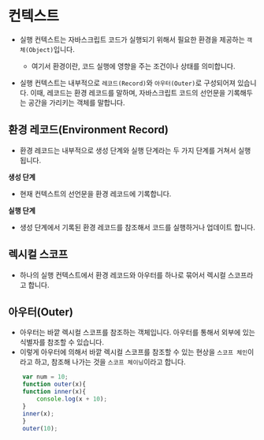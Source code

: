 # 컨텍스트
- 실행 컨텍스트는 자바스크립트 코드가 실행되기 위해서 필요한 환경을 제공하는 `객체(Object)`입니다.
    - 여기서 환경이란, 코드 실행에 영향을 주는 조건이나 상태를 의미합니다.

- 실행 컨텍스트는 내부적으로 `레코드(Record)`와 `아우터(Outer)`로 구성되어져 있습니다. 이때, 레코드는 환경 레코드를 말하며, 자바스크립트 코드의 선언문을 기록해두는 공간을 가리키는 객체를 말합니다.


## 환경 레코드(Environment Record)
- 환경 레코드는 내부적으로 생성 단계와 실행 단계라는 두 가지 단계를 거쳐서 실행됩니다.

**생성 단계**
- 현재 컨텍스트의 선언문을 환경 레코드에 기록합니다.

**실행 단계**
- 생성 단계에서 기록된 환경 레코드를 참조해서 코드를 실행하거나 업데이트 합니다.

## 렉시컬 스코프
- 하나의 실행 컨텍스트에서 환경 레코드와 아우터를 하나로 묶어서 렉시컬 스코프라고 합니다.

## 아우터(Outer)
- 아우터는 바깥 렉시컬 스코프를 참조하는 객체입니다. 아우터를 통해서 외부에 있는 식별자를 참조할 수 있습니다.
- 이렇게 아우터에 의해서 바깥 렉시컬 스코프를 참조할 수 있는 현상을 `스코프 체인`이라고 하고, 참조해 나가는 것을 `스코프 체이닝`이라고 합니다.

```js
    var num = 10;
    function outer(x){
    function inner(x){
        console.log(x + 10);
    }
    inner(x);
    }
    outer(10);
```